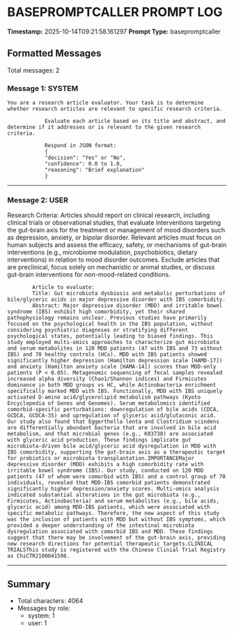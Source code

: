 # BASEPROMPTCALLER PROMPT LOG
**Timestamp:** 2025-10-14T09:21:58.161297
**Prompt Type:** basepromptcaller

## Formatted Messages
Total messages: 2

### Message 1: SYSTEM

```
You are a research article evaluator. Your task is to determine whether research articles are relevant to specific research criteria.

            Evaluate each article based on its title and abstract, and determine if it addresses or is relevant to the given research criteria.

            Respond in JSON format:
            {
            "decision": "Yes" or "No",
            "confidence": 0.0 to 1.0,
            "reasoning": "Brief explanation"
            }
```

---

### Message 2: USER

Research Criteria: Articles should report on clinical research, including clinical trials or observational studies, that evaluate interventions targeting the gut-brain axis for the treatment or management of mood disorders such as depression, anxiety, or bipolar disorder. Relevant articles must focus on human subjects and assess the efficacy, safety, or mechanisms of gut-brain interventions (e.g., microbiome modulation, psychobiotics, dietary interventions) in relation to mood disorder outcomes. Exclude articles that are preclinical, focus solely on mechanistic or animal studies, or discuss gut-brain interventions for non-mood-related conditions.

            Article to evaluate:
            Title: Gut microbiota dysbiosis and metabolic perturbations of bile/glyceric acids in major depressive disorder with IBS comorbidity.
            Abstract: Major depressive disorder (MDD) and irritable bowel syndrome (IBS) exhibit high comorbidity, yet their shared pathophysiology remains unclear. Previous studies have primarily focused on the psychological health in the IBS population, without considering psychiatric diagnoses or stratifying different psychological states, potentially leading to biased findings. This study employed multi-omics approaches to characterize gut microbiota and serum metabolites in 120 MDD patients (47 with IBS and 73 without IBS) and 70 healthy controls (HCs). MDD with IBS patients showed significantly higher depression (Hamilton depression scale [HAMD-17]) and anxiety (Hamilton anxiety scale [HAMA-14]) scores than MDD-only patients (P < 0.05). Metagenomic sequencing of fecal samples revealed increased alpha diversity (Chao1/Shannon indices) and Firmicutes dominance in both MDD groups vs HC, while Actinobacteria enrichment specifically marked MDD with IBS. Functionally, MDD with IBS uniquely activated D-amino acid/glycerolipid metabolism pathways (Kyoto Encyclopedia of Genes and Genomes). Serum metabolomics identified comorbid-specific perturbations: downregulation of bile acids (CDCA, GCDCA, GCDCA-3S) and upregulation of glyceric acid/glutaconic acid. Our study also found that Eggerthella lenta and Clostridium scindens are differentially abundant bacteria that are involved in bile acid metabolism, and that microbial genes (e.g., K03738) are associated with glyceric acid production. These findings implicate gut microbiota-driven bile acid/glyceric acid dysregulation in MDD with IBS comorbidity, supporting the gut-brain axis as a therapeutic target for probiotics or microbiota transplantation.IMPORTANCEMajor depressive disorder (MDD) exhibits a high comorbidity rate with irritable bowel syndrome (IBS). Our study, conducted on 120 MDD patients (47 of whom were comorbid with IBS) and a control group of 70 individuals, revealed that MDD-IBS comorbid patients demonstrated significantly higher depression/anxiety scores. Multi-omics analysis indicated substantial alterations in the gut microbiota (e.g., Firmicutes, Actinobacteria) and serum metabolites (e.g., bile acids, glyceric acid) among MDD-IBS patients, which were associated with specific metabolic pathways. Therefore, the new aspect of this study was the inclusion of patients with MDD but without IBS symptoms, which provided a deeper understanding of the intestinal microbiota dysregulation associated with comorbid IBS and MDD. These findings suggest that there may be involvement of the gut-brain axis, providing new research directions for potential therapeutic targets.CLINICAL TRIALSThis study is registered with the Chinese Clinial Trial Registry as ChiCTR2100041598.

---

## Summary
- Total characters: 4064
- Messages by role:
  - system: 1
  - user: 1
